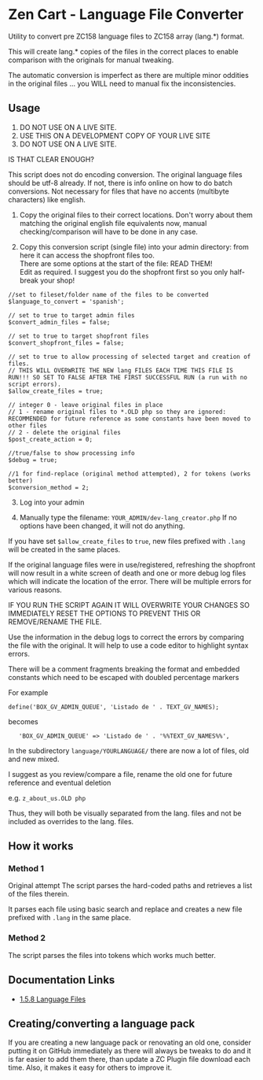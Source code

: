 # Zen Cart - Language File Converter

Utility to convert pre ZC158 language files to ZC158 array (lang.\*) format.

This will create lang.\* copies of the files in the correct places to enable comparison with the originals for manual tweaking.

The automatic conversion is imperfect as there are multiple minor oddities in the original files ... you WILL  need to manual fix the inconsistencies.

## Usage
1. DO NOT USE ON A LIVE SITE.
2. USE THIS ON A DEVELOPMENT COPY OF YOUR LIVE SITE
3. DO NOT USE ON A LIVE SITE.

IS THAT CLEAR ENOUGH?

This script does not do encoding conversion. The original language files should be utf-8 already. If not, there is info online on how to do batch conversions. Not necessary for files that have no accents (multibyte characters) like english.

1. Copy the original files to their correct locations.
Don't worry about them matching the original english file equivalents now, manual checking/comparison will have to be done in any case.

1. Copy this conversion script (single file) into your admin directory: from here it can access the shopfront files too.  
There are some options at the start of the file: READ THEM!  
Edit as required. I suggest you do the shopfront first so you only half-break your shop!
```
//set to fileset/folder name of the files to be converted
$language_to_convert = 'spanish';

// set to true to target admin files
$convert_admin_files = false;

// set to true to target shopfront files
$convert_shopfront_files = false;

// set to true to allow processing of selected target and creation of files.
// THIS WILL OVERWRITE THE NEW lang FILES EACH TIME THIS FILE IS RUN!!! SO SET TO FALSE AFTER THE FIRST SUCCESSFUL RUN (a run with no script errors).
$allow_create_files = true;

// integer 0 - leave original files in place
// 1 - rename original files to *.OLD php so they are ignored: RECOMMENDED for future reference as some constants have been moved to other files
// 2 - delete the original files
$post_create_action = 0;

//true/false to show processing info
$debug = true;

//1 for find-replace (original method attempted), 2 for tokens (works better)
$conversion_method = 2;
```
3. Log into your admin

4. Manually type the filename: `YOUR_ADMIN/dev-lang_creator.php`
If no options have been changed, it will not do anything.

If you have set `$allow_create_files` to `true`, new files prefixed with `.lang` will be created in the same places.

If the original language files were in use/registered, refreshing the shopfront will now result in a white screen of death and one or more debug log files which will indicate the location of the error.
There will be multiple errors for various reasons.

IF YOU RUN THE SCRIPT AGAIN IT WILL OVERWRITE YOUR CHANGES SO IMMEDIATELY RESET THE OPTIONS TO PREVENT THIS OR REMOVE/RENAME THE FILE.

Use the information in the debug logs to correct the errors by comparing the file with the original.
It will help to use a code editor to highlight syntax errors.

There will be a comment fragments breaking the format and embedded constants which need to be escaped with doubled percentage markers

For example

```
define('BOX_GV_ADMIN_QUEUE', 'Listado de ' . TEXT_GV_NAMES);
```

becomes

```
   'BOX_GV_ADMIN_QUEUE' => 'Listado de ' . '%%TEXT_GV_NAMES%%',
```

In the subdirectory `language/YOURLANGUAGE/`
there are now a lot of files, old and new mixed.

I suggest as you review/compare a file, rename the old one for future reference and eventual deletion

e.g. `z_about_us.OLD php`

Thus, they will both be visually separated from the lang. files and not be included as overrides to the lang. files.

## How it works

### Method 1
Original attempt 
The script parses the hard-coded paths and retrieves a list of the files therein.

It parses each file using basic search and replace and creates a new file prefixed with `.lang` in the same place.

### Method 2
The script parses the files into tokens which works much better.

## Documentation Links 

- [1.5.8 Language Files](https://docs.zen-cart.com/dev/languages/158_language_files/)


## Creating/converting a language pack
If you are creating a new language pack or renovating an old one, consider putting it on GitHub immediately as there will always be tweaks to do and it is far easier to add them there, than update a ZC Plugin file download each time. Also, it makes it easy for others to improve it.

